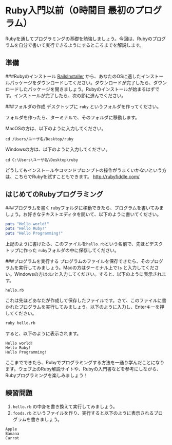 Ruby入門以前（0時間目 最初のプログラム）
===
Rubyを通してプログラミングの基礎を勉強しましょう。今回は、Rubyのプログラムを自分で書いて実行できるようにするところまでを解説します。

準備
-
###Rubyのインストール
[RailsInstaller](http://railsinstaller.org/en) から、あなたのOSに適したインストールパッケージをダウンロードしてください。ダウンロードが完了したら、ダウンロードしたパッケージを開きましょう。Rubyのインストールが始まるはずです。インストールが完了したら、次の節に進んでください。

###フォルダの作成
デスクトップに `ruby` というフォルダを作ってください。

フォルダを作ったら、ターミナルで、そのフォルダに移動します。

MacOSの方は、以下のように入力してください。
```
cd /Users/ユーザ名/Desktop/ruby
```
Windowsの方は、以下のように入力してください。
```
cd C:\Users\ユーザ名\Desktop\ruby
```

どうしてもインストールやコマンドプロンプトの操作がうまくいかないという方は、こちらでRubyを試すこともできます。
http://rubyfiddle.com/


はじめてのRubyプログラミング
-

###プログラムを書く
rubyフォルダに移動できたら、プログラムを書いてみましょう。お好きなテキストエディタを開いて、以下のように書いてください。
```ruby
puts "Hello world!"
puts "Hello Ruby!"
puts "Hello Programming!"
```
上記のように書けたら、このファイルを`hello.rb`という名前で、先ほどデスクトップに作った `ruby`フォルダの中に保存してください。

###プログラムを実行する
プログラムのファイルを保存できたら、そのプログラムを実行してみましょう。Macの方はターミナル上で`ls`
と入力してください。Windowsの方は`dir`と入力してください。すると、以下のように表示されます。
```
hello.rb
```
これは先ほどあなたが作成して保存したファイルです。さて、このファイルに書かれたプログラムを実行してみましょう。以下のように入力し、Enterキーを押してください。
```sh
ruby hello.rb
```
すると、以下のように表示されます。
```
Hello world!
Hello Ruby!
Hello Programming!
```
ここまでできたら、Rubyでプログラミングする方法を一通り学んだことになります。ウェブ上のRuby解説サイトや、Rubyの入門書などを参考にしながら、Rubyプログラミングを楽しみましょう！

練習問題
-
1. `hello.rb` の中身を書き換えて実行してみましょう。
2. `foods.rb` というファイルを作り、実行すると以下のように表示されるプログラムを書きましょう。

```
Apple
Banana
Carrot
```

